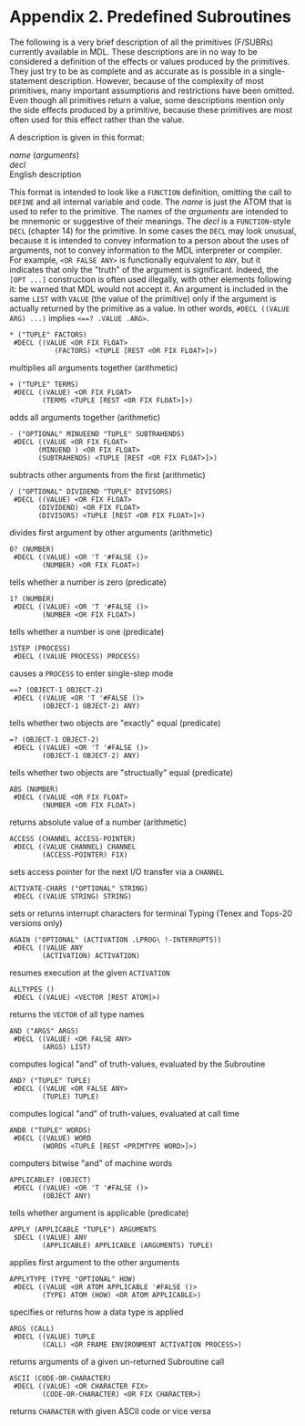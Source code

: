 # Appendix 2. Predefined Subroutines

The following is a very brief description of all the primitives 
(F/SUBRs) currently available in MDL. These descriptions are in no 
way to be considered a definition of the effects or values produced 
by the primitives. They just try to be as complete and as accurate as 
is possible in a single-statement description. However, because of 
the complexity of most primitives, many important assumptions and 
restrictions have been omitted. Even though all primitives return a 
value, some descriptions mention only the side effects produced by a 
primitive, because these primitives are most often used for this 
effect rather than the value.

A description is given in this format:

*name* (*arguments*)  
*decl*  
English description

This format is intended to look like a `FUNCTION` definition, 
omitting the call to `DEFINE` and all internal variable and code. The 
*name* is just the ATOM that is used to refer to the primitive. The 
names of the *arguments* are intended to be mnemonic or suggestive of 
their meanings. The *decl* is a `FUNCTION`-style `DECL` (chapter 14) 
for the primitive. In some cases the `DECL` may look unusual, because 
it is intended to convey information to a person about the uses of 
arguments, not to convey information to the MDL interpreter or 
compiler. For example, `<OR FALSE ANY>` is functionally equivalent to 
`ANY`, but it indicates that only the "truth" of the argument is 
significant. Indeed, the `[OPT ...]` construction is often used 
illegally, with other elements following it: be warned that MDL would 
not accept it. An argument is included in the same `LIST` with 
`VALUE` (the value of the primitive) only if the argument is actually 
returned by the primitive as a value. In other words, `#DECL ((VALUE 
ARG) ...)` implies `<==? .VALUE .ARG>`.

```
* ("TUPLE" FACTORS)
 #DECL ((VALUE <OR FIX FLOAT>
           (FACTORS) <TUPLE [REST <OR FIX FLOAT>]>)
```
multiplies all arguments together (arithmetic)

```
+ ("TUPLE" TERMS)
 #DECL ((VALUE) <OR FIX FLOAT>
        (TERMS <TUPLE [REST <OR FIX FLOAT>]>)
```
adds all arguments together (arithmetic)

```
- ("OPTIONAL" MINUEEND "TUPLE" SUBTRAHENDS)
 #DECL ((VALUE <OR FIX FLOAT>
       (MINUEND ) <OR FIX FLOAT>
       (SUBTRAHENDS) <TUPLE [REST <OR FIX FLOAT>]>)
```
subtracts other arguments from the first (arithmetic)

```
/ ("OPTIONAL" DIVIDEND "TUPLE" DIVISORS)
 #DECL ((VALUE) <OR FIX FLOAT>
       (DIVIDEND) <OR FIX FLOAT>
       (DIVISORS) <TUPLE [REST <OR FIX FLOAT>]>)
```
divides first argument by other arguments (arithmetic)

```
0? (NUMBER)
 #DECL ((VALUE) <OR 'T '#FALSE ()>
        (NUMBER) <OR FIX FLOAT>)
```
tells whether a number is zero (predicate)

```
1? (NUMBER)
 #DECL ((VALUE) <OR 'T '#FALSE ()>
        (NUMBER <OR FIX FLOAT>)
```
tells whether a number is one (predicate)

```
1STEP (PROCESS)
 #DECL ((VALUE PROCESS) PROCESS)
```
causes a `PROCESS` to enter single-step mode

```
==? (OBJECT-1 OBJECT-2)
 #DECL ((VALUE <OR 'T '#FALSE ()>
        (OBJECT-1 OBJECT-2) ANY)
```
tells whether two objects are "exactly" equal (predicate)

```
=? (OBJECT-1 OBJECT-2)
 #DECL ((VALUE) <OR 'T '#FALSE ()>
        (OBJECT-1 OBJECT-2) ANY)
```
tells whether two objects are "structually" equal (predicate)

```
ABS (NUMBER)
 #DECL ((VALUE <OR FIX FLOAT>
        (NUMBER <OR FIX FLOAT>)
```
returns absolute value of a number (arithmetic)

```
ACCESS (CHANNEL ACCESS-POINTER)
 #DECL ((VALUE CHANNEL) CHANNEL
        (ACCESS-POINTER) FIX)
```
sets access pointer for the next I/O transfer via a `CHANNEL`

```
ACTIVATE-CHARS ("OPTIONAL" STRING)
 #DECL ((VALUE STRING) STRING)
```
sets or returns interrupt characters for terminal Typing (Tenex and 
Tops-20 versions only)

```
AGAIN ("OPTIONAL" (ACTIVATION .LPROG\ !-INTERRUPTS))
 #DECL ((VALUE ANY
        (ACTIVATION) ACTIVATION)
```
resumes execution at the given `ACTIVATION`

```
ALLTYPES ()
 #DECL ((VALUE) <VECTOR [REST ATOM]>)
```
returns the `VECTOR` of all type names

```
AND ("ARGS" ARGS)
 #DECL ((VALUE) <OR FALSE ANY>
        (ARGS) LIST)
```
computes logical "and" of truth-values, evaluated by the Subroutine

```
AND? ("TUPLE" TUPLE)
 #DECL ((VALUE <OR FALSE ANY>
        (TUPLE) TUPLE)
```
computes logical "and" of truth-values, evaluated at call time

```
ANDB ("TUPLE" WORDS)
 #DECL ((VALUE) WORD
        (WORDS <TUPLE [REST <PRIMTYPE WORD>]>)
```
computers bitwise "and" of machine words

```
APPLICABLE? (OBJECT)
 #DECL ((VALUE) <OR 'T '#FALSE ()>
        (OBJECT ANY)
```
tells whether argument is applicable (predicate)

```
APPLY (APPLICABLE "TUPLE") ARGUMENTS
 $DECL ((VALUE) ANY
        (APPLICABLE) APPLICABLE (ARGUMENTS) TUPLE)
```
applies first argument to the other arguments

```
APPLYTYPE (TYPE "OPTIONAL" HOW)
 #DECL ((VALUE <OR ATOM APPLICABLE '#FALSE ()>
        (TYPE) ATOM (HOW) <OR ATOM APPLICABLE>)
```
specifies or returns how a data type is applied

```
ARGS (CALL)
 #DECL ((VALUE) TUPLE
        (CALL) <OR FRAME ENVIRONMENT ACTIVATION PROCESS>)
```
returns arguments of a given un-returned Subroutine call

```
ASCII (CODE-OR-CHARACTER)
 #DECL ((VALUE) <OR CHARACTER FIX>
        (CODE-OR-CHARACTER) <OR FIX CHARACTER>)
```
returns `CHARACTER` with given ASCII code or vice versa
